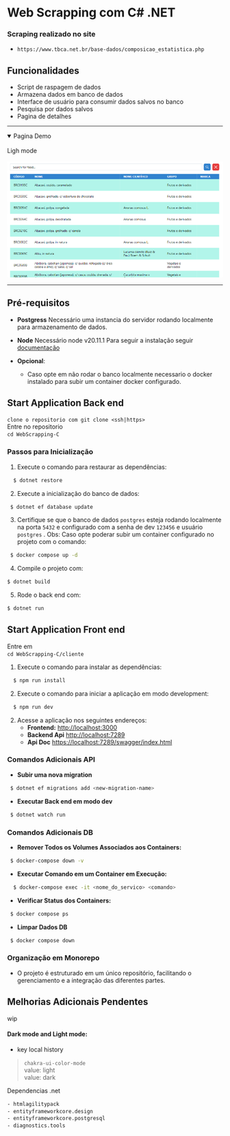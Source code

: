 # Web Scrapping com C# .NET

### Scraping realizado no site
- `https://www.tbca.net.br/base-dados/composicao_estatistica.php`

## Funcionalidades

- Script de raspagem de dados
- Armazena dados em banco de dados
- Interface de usuário para consumir dados salvos no banco
- Pesquisa por dados salvos
- Pagina de detalhes 

---

<details open>
<summary>Pagina Demo</summary>
<br>
Ligh mode
<br><br>
<img src="./cliente/src/assets/image.png"></img>
</details>

---

## Pré-requisitos

- **Postgress** Necessário uma instancia do servidor rodando localmente para armazenamento de dados.
- **Node** Necessário node v20.11.1 Para seguir a instalação seguir [documentação](https://nodejs.org/en)

- **Opcional**:
  - Caso opte em não rodar o banco localmente necessario o docker instalado para subir um container docker configurado.

## Start Application Back end

`
clone o repositorio com git clone <ssh|https>
`\
Entre no repositorio\
`
cd WebScrapping-C
`

### Passos para Inicialização
1. Execute o comando para restaurar as dependências:

```sh
  $ dotnet restore
```

2. Execute a inicialização do banco de dados:
```sh
 $ dotnet ef database update
```

3. Certifique se que o banco de dados `postgres` esteja rodando localmente na porta `5432` e configurado com a senha de dev `123456` e usuário `postgres` . Obs: Caso opte poderar subir um container configurado no projeto com o comando:

```sh
 $ docker compose up -d
```

4. Compile o projeto com:

```sh
$ dotnet build
```

5. Rode o back end com:

```sh
$ dotnet run
```

## Start Application Front end

Entre em\
`
cd WebScrapping-C/cliente
`

1. Execute o comando para instalar as dependências:
```sh
  $ npm run install
```

2. Execute o comando para iniciar a aplicação em modo development:
```sh
  $ npm run dev
```


2. Acesse a aplicação nos seguintes endereços:
   - **Frontend:** [http://localhost:3000](http://localhost:3000)
   - **Backend Api** [http://localhost:7289](http://localhost:7289)
   - **Api Doc** [https://localhost:7289/swagger/index.html](https://localhost:7289/swagger/index.html)


  ### Comandos Adicionais API

- **Subir uma nova migration**

```bash
 $ dotnet ef migrations add <new-migration-name>
```
- **Executar Back end em modo dev**
```bash
 $ dotnet watch run
```

  ### Comandos Adicionais DB

- **Remover Todos os Volumes Associados aos Containers:**
```bash
 $ docker-compose down -v
```
- **Executar Comando em um Container em Execução:**
```bash
  $ docker-compose exec -it <nome_do_servico> <comando>
```
- **Verificar Status dos Containers:**
```bash
 $ docker compose ps
```

- **Limpar Dados DB**
```bash
 $ docker compose down
```

### Organização em Monorepo
- O projeto é estruturado em um único repositório, facilitando o gerenciamento e a integração das diferentes partes.


## Melhorias Adicionais Pendentes
 wip

#### Dark mode and Light mode:
- key local history
> `chakra-ui-color-mode`\
> value: light\
> value: dark

Dependencias .net
```sh
- htmlagilitypack
- entityframeworkcore.design
- entityframeworkcore.postgresql
- diagnostics.tools
```